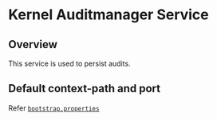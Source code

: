 # Kernel Auditmanager Service

## Overview
This service is used to persist audits.

## Default context-path and port
Refer [`bootstrap.properties`](src/main/resources/bootstrap.properties)
